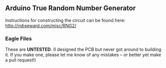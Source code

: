 Arduino True Random Number Generator
----

Instructions for constructing the circuit can be found here: http://robseward.com/misc/RNG2/

### Eagle Files

These are **UNTESTED**. (I designed the PCB but never got around to building it. If you make one, please let me know of any mistakes – or better yet make a pull request!)

